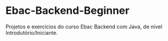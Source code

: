 # Ebac-Backend-Beginner
Projetos e exercícios do curso Ebac Backend com Java, de nível Introdutório/Iniciante.

